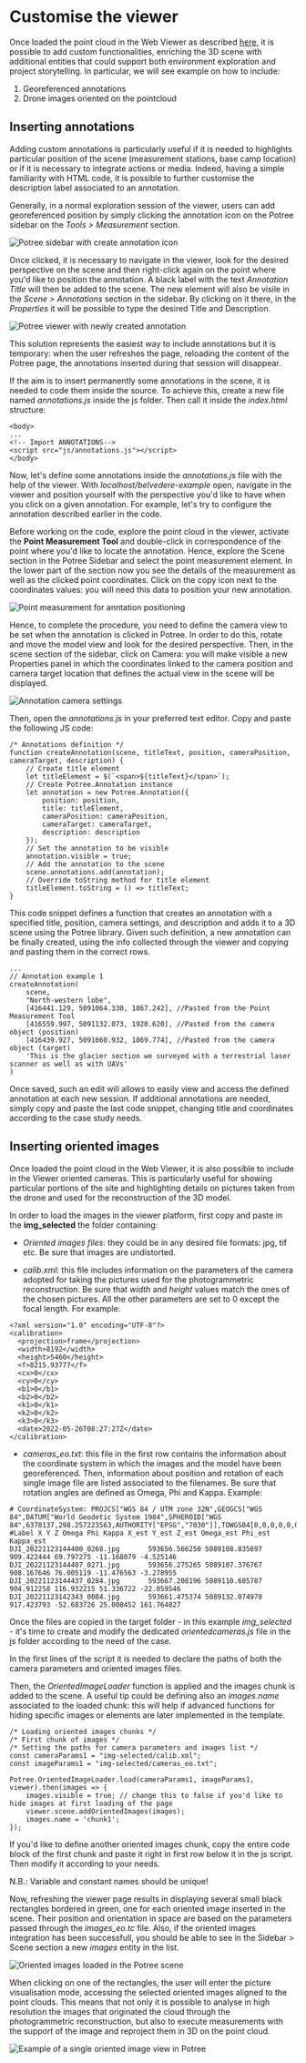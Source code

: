 # Customise the viewer

Once loaded the point cloud in the Web Viewer as described [here](./web-viewer.md), it is possible to add custom functionalities, enriching the 3D scene with additional entities that could support both environment exploration and project storytelling. In particular, we will see example on how to include:
1. Georeferenced annotations
2. Drone images oriented on the pointcloud

## Inserting annotations

Adding custom annotations is particularly useful if it is needed to highlights particular position of the scene (measurement stations, base camp location) or if it is necessary to integrate actions or media. Indeed, having a simple familiarity with HTML code, it is possible to further customise the description label associated to an annotation.

Generally, in a normal exploration session of the viewer, users can add georeferenced position by simply clicking the annotation icon on the Potree sidebar on the *Tools > Measurement* section.

![Potree sidebar with create annotation icon](../assets/img/module6/tools-create-annotation.png "Potree sidebar with create annotation icon")

Once clicked, it is necessary to navigate in the viewer, look for the desired perspective on the scene and then right-click again on the point where you'd like to position the annotation. A black label with the text *Annotation Title* will then be added to the scene. The new element will also be visile in the *Scene > Annotations* section in the sidebar. By clicking on it there, in the *Properties* it will be possible to type the desired Title and Description.

![Potree viewer with newly created annotation](../assets/img/module6/annotation-title-description.png "Potree viewer with newly created annotation")

This solution represents the easiest way to include annotations but it is temporary: when the user refreshes the page, reloading the content of the Potree page, the annotations inserted during that session will disappear.

If the aim is to insert permanently some annotations in the scene, it is needed to code them inside the source. To achieve this, create a new file named *annotations.js* inside the js folder. Then call it inside the *index.html* structure:

```
<body>
...
<!-- Import ANNOTATIONS-->
<script src="js/annotations.js"></script>
</body>
```

Now, let's define some annotations inside the *annotations.js* file with the help of the viewer. With *localhost/belvedere-example* open, navigate in the viewer and position yourself with the perspective you'd like to have when you click on a given annotation. For example, let's try to configure the annotation described earlier in the code.

Before working on the code, explore the point cloud in the viewer, activate the **Point Measurement Tool** and double-click in correspondence of the point where you'd like to locate the annotation. Hence, explore the Scene section in the Potree Sidebar and select the point measurement element. In the lower part of the section now you see the details of the measurement as well as the clicked point coordinates. Click on the copy icon next to the coordinates values: you will need this data to position your new annotation.

![Point measurement for anntation positioning](../assets/img/module6/annotation-point-measurements.png "Point measurement for anntation positioning")

Hence, to complete the procedure, you need to define the camera view to be set when the annotation is clicked in Potree. In order to do this, rotate and move the model view and look for the desired perspective. Then, in the scene section of the sidebar, click on Camera: you will make visible a new Properties panel in which the coordinates linked to the camera position and camera target location that defines the actual view in the scene will be displayed.

![Annotation camera settings](../assets/img/module6/annotation-camera-settings.png "Annotation camera settings")

Then, open the *annotations.js* in your preferred text editor. Copy and paste the following JS code:

```
/* Annotations definition */
function createAnnotation(scene, titleText, position, cameraPosition, cameraTarget, description) {
    // Create title element
    let titleElement = $(`<span>${titleText}</span>`);
    // Create Potree.Annotation instance
    let annotation = new Potree.Annotation({
        position: position,
        title: titleElement,
        cameraPosition: cameraPosition,
        cameraTarget: cameraTarget,
        description: description
    });
    // Set the annotation to be visible
    annotation.visible = true;
    // Add the annotation to the scene
    scene.annotations.add(annotation);
    // Override toString method for title element
    titleElement.toString = () => titleText;
}
```

This code snippet defines a function that creates an annotation with a specified title, position, camera settings, and description and adds it to a 3D scene using the Potree library.
Given such definition, a new annotation can be finally created, using the info collected through the viewer and copying and pasting them in the correct rows.

```
...
// Annotation example 1
createAnnotation(
    scene,
    "North-western lobe",
    [416441.129, 5091064.330, 1867.242], //Pasted from the Point Measurement Tool
    [416559.997, 5091132.073, 1920.620], //Pasted from the camera object (position)
    [416439.927, 5091060.932, 1869.774], //Pasted from the camera object (target)
    'This is the glacier section we surveyed with a terrestrial laser scanner as well as with UAVs'
)
```

Once saved, such an edit will allows to easily view and access the defined annotation at each new session. If additional annotations are needed, simply copy and paste the last code snippet, changing title and coordinates according to the case study needs.

## Inserting oriented images

Once loaded the point cloud in the Web Viewer, it is also possible to include in the Viewer oriented cameras. This is particularly useful for showing particular portions of the site and highlighting details on pictures taken from the drone and used for the reconstruction of the 3D model.

In order to load the images in the viewer platform, first copy and paste in the **img_selected** the folder containing:

* *Oriented images files*: they could be in any desired file formats: jpg, tif etc. Be sure that images are undistorted.

* *calib.xml*: this file includes information on the parameters of the camera adopted for taking the pictures used for the photogrammetric reconstruction. Be sure that *width* and *height* values match the ones of the chosen pictures. All the other parameters are set to 0 except the focal length. For example:

```
<?xml version="1.0" encoding="UTF-8"?>
<calibration>
  <projection>frame</projection>
  <width>8192</width>
  <height>5460</height>
  <f>8215.93777</f>
  <cx>0</cx>
  <cy>0</cy>
  <b1>0</b1>
  <b2>0</b2>
  <k1>0</k1>
  <k2>0</k2>
  <k3>0</k3>
  <date>2022-05-26T08:27:27Z</date>
</calibration>
```

* *cameras_eo.txt*: this file in the first row contains the information about the coordinate system in which the images and the model have been georeferenced. Then, information about position and rotation of each single image file are listed associated to the filenames. Be sure that rotation angles are defined as Omega, Phi and Kappa. Example:

```
# CoordinateSystem: PROJCS["WGS 84 / UTM zone 32N",GEOGCS["WGS 84",DATUM["World Geodetic System 1984",SPHEROID["WGS 84",6378137,298.257223563,AUTHORITY["EPSG","7030"]],TOWGS84[0,0,0,0,0,0,0],AUTHORITY["EPSG","6326"]],PRIMEM["Greenwich",0,AUTHORITY["EPSG","8901"]],UNIT["degree",0.01745329251994328,AUTHORITY["EPSG","9102"]],AUTHORITY["EPSG","4326"]],PROJECTION["Transverse_Mercator",AUTHORITY["EPSG","9807"]],PARAMETER["latitude_of_origin",0],PARAMETER["central_meridian",9],PARAMETER["scale_factor",0.9996],PARAMETER["false_easting",500000],PARAMETER["false_northing",0],UNIT["metre",1,AUTHORITY["EPSG","9001"]],AUTHORITY["EPSG","32632"]]
#Label X Y Z Omega Phi Kappa X_est Y_est Z_est Omega_est Phi_est Kappa_est
DJI_20221123144400_0268.jpg       593656.566250 5089108.835697 909.422444 69.797275 -11.168079 -4.525146
DJI_20221123144407_0271.jpg       593656.275265 5089107.376767 908.167646 76.005119 -11.476563 -3.278955
DJI_20221123144437_0284.jpg       593667.208196 5089110.605787 904.912258 116.932215 51.336722 -22.059546
DJI_20221123142343_0084.jpg       593661.475374 5089132.074970 917.423793 -52.683726 25.008452 161.764827
```

Once the files are copied in the target folder - in this example *img_selected* - it's time to create and modify the dedicated *orientedcameras.js* file in the js folder according to the need of the case.

In the first lines of the script it is needed to declare the paths of both the camera parameters and oriented images files.

Then, the *OrientedImageLoader* function is applied and the images chunk is added to the scene. A useful tip could be defining also an *images.name* associated to the loaded chunk: this will help if advanced functions for hiding specific images or elements are later implemented in the template.

```
/* Loading oriented images chunks */
/* First chunk of images */
/* Setting the paths for camera parameters and images list */
const cameraParams1 = "img-selected/calib.xml";
const imageParams1 = "img-selected/cameras_eo.txt";

Potree.OrientedImageLoader.load(cameraParams1, imageParams1, viewer).then(images => {
    images.visible = true; // change this to false if you'd like to hide images at first loading of the page
    viewer.scene.addOrientedImages(images);
    images.name = 'chunk1';
});
```

If you'd like to define another oriented images chunk, copy the entire code block of the first chunk and paste it right in first row below it in the js script. Then modify it according to your needs.

N.B.: Variable and constant names should be unique!

Now, refreshing the viewer page results in displaying several small black rectangles bordered in green, one for each oriented image inserted in the scene. Their position and orientation in space are based on the parameters passed through the *images_eo.tc* file. Also, if the oriented images integration has been successfull, you should be able to see in the Sidebar > Scene section a new *images* entity in the list.

![Oriented images loaded in the Potree scene](../assets/img/module6/oriented-cameras-scene.png "Oriented images loaded in the Potree scenes")

When clicking on one of the rectangles, the user will enter the picture visualisation mode, accessing the selected oriented images aligned to the point clouds. This means that not only it is possible to analyse in high resolution the images that originated the cloud through the photogrammetric reconstruction, but also to execute measurements with the support of the image and reproject them in 3D on the point cloud.

![Example of a single oriented image view in Potree](../assets/img/module6/oriented-image-view.png "Example of a single oriented image view in Potree")